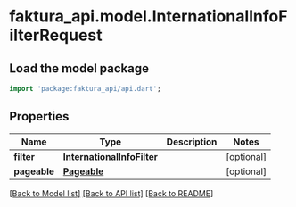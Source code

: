 # faktura_api.model.InternationalInfoFilterRequest

## Load the model package
```dart
import 'package:faktura_api/api.dart';
```

## Properties
Name | Type | Description | Notes
------------ | ------------- | ------------- | -------------
**filter** | [**InternationalInfoFilter**](InternationalInfoFilter.md) |  | [optional] 
**pageable** | [**Pageable**](Pageable.md) |  | [optional] 

[[Back to Model list]](../README.md#documentation-for-models) [[Back to API list]](../README.md#documentation-for-api-endpoints) [[Back to README]](../README.md)


